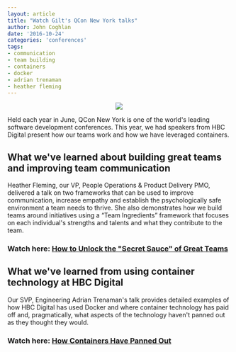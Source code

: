 ```yaml
---
layout: article
title: "Watch Gilt's QCon New York talks"
author: John Coghlan
date: '2016-10-24'
categories: 'conferences'
tags:
- communication
- team building
- containers
- docker
- adrian trenaman
- heather fleming
---
```


<p align="center">
<img src="http://i.imgur.com/0T3BqJf.jpg">
</p>

Held each year in June, QCon New York is one of the world's leading software development conferences. This year, we had speakers from HBC Digital present how our teams work and how we have leveraged containers. 

## What we've learned about building great teams and improving team communication

Heather Fleming, our VP, People Operations & Product Delivery PMO, delivered a talk on two frameworks that can be used to improve communication, increase empathy and establish the psychologically safe environment a team needs to thrive. She also demonstrates how we build teams around initiatives using a “Team Ingredients” framework that focuses on each individual's strengths and talents and what they contribute to the team.

### Watch here: [How to Unlock the "Secret Sauce" of Great Teams](https://www.infoq.com/presentations/gilt-team-communication)

## What we've learned from using container technology at HBC Digital

Our SVP, Engineering Adrian Trenaman's talk provides detailed examples of how HBC Digital has used Docker and where container technology has paid off and, pragmatically, what aspects of the technology haven't panned out as they thought they would.

### Watch here: [How Containers Have Panned Out](https://www.infoq.com/presentations/hbc-containers)
